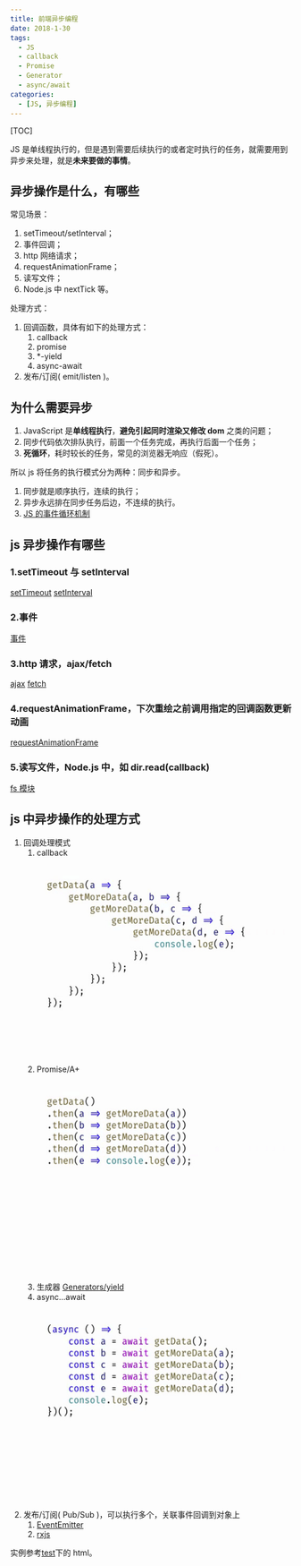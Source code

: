 ```yaml
---
title: 前端异步编程
date: 2018-1-30
tags:
  - JS
  - callback
  - Promise
  - Generator
  - async/await
categories:
  - [JS, 异步编程]
---
```


[TOC]

JS 是单线程执行的，但是遇到需要后续执行的或者定时执行的任务，就需要用到异步来处理，就是**未来要做的事情**。

## 异步操作是什么，有哪些

常见场景：

1. setTimeout/setInterval；
2. 事件回调；
3. http 网络请求；
4. requestAnimationFrame；
5. 读写文件；
6. Node.js 中 nextTick 等。

处理方式：

1. 回调函数，具体有如下的处理方式：
   1. callback
   2. promise
   3. \*-yield
   4. async-await
2. 发布/订阅( emit/listen )。

## 为什么需要异步

1. JavaScript 是**单线程执行**，**避免引起同时渲染又修改 dom** 之类的问题；
2. 同步代码依次排队执行，前面一个任务完成，再执行后面一个任务；
3. **死循环**，耗时较长的任务，常见的浏览器无响应（假死）。

所以 js 将任务的执行模式分为两种：同步和异步。

1. 同步就是顺序执行，连续的执行；
2. 异步永远排在同步任务后边，不连续的执行。
3. [JS 的事件循环机制](./BLOG-JavaScript执行机制.md)

## js 异步操作有哪些

### 1.setTimeout 与 setInterval

[setTimeout](https://developer.mozilla.org/zh-CN/docs/Web/API/Window/setTimeout)
[setInterval](https://developer.mozilla.org/fr/docs/Web/API/WindowTimers/setInterval)

### 2.事件

[事件](https://developer.mozilla.org/zh-CN/docs/Web/API/Document_Object_Model/Events)

### 3.http 请求，ajax/fetch

[ajax](https://developer.mozilla.org/zh-CN/docs/Web/Guide/AJAX/Getting_Started)
[fetch](https://developer.mozilla.org/zh-CN/docs/Web/API/Fetch_API/Using_Fetch)

### 4.requestAnimationFrame，下次重绘之前调用指定的回调函数更新动画

[requestAnimationFrame](https://developer.mozilla.org/zh-CN/docs/Web/API/Window/requestAnimationFrame)

### 5.读写文件，Node.js 中，如 dir.read(callback)

[fs 模块](http://nodejs.cn/api/fs.html)

## js 中异步操作的处理方式

1. 回调处理模式
   1. callback![callback](./imgs/callbacks.jpg)
   2. Promise/A+![callback](./imgs/promise.jpg)
   3. 生成器 [Generators/yield](https://developer.mozilla.org/zh-CN/docs/Web/JavaScript/Reference/Global_Objects/Generator)
   4. async...await![callbacks](./imgs/async...await.jpg)
2. 发布/订阅( Pub/Sub )，可以执行多个，关联事件回调到对象上
   1. [EventEmitter](http://nodejs.cn/api/events.html)
   2. [rxjs](https://rxjs-cn.github.io/learn-rxjs-operators/operators/combination/combineall.html)

实例参考[test](./test/index.html)下的 html。
